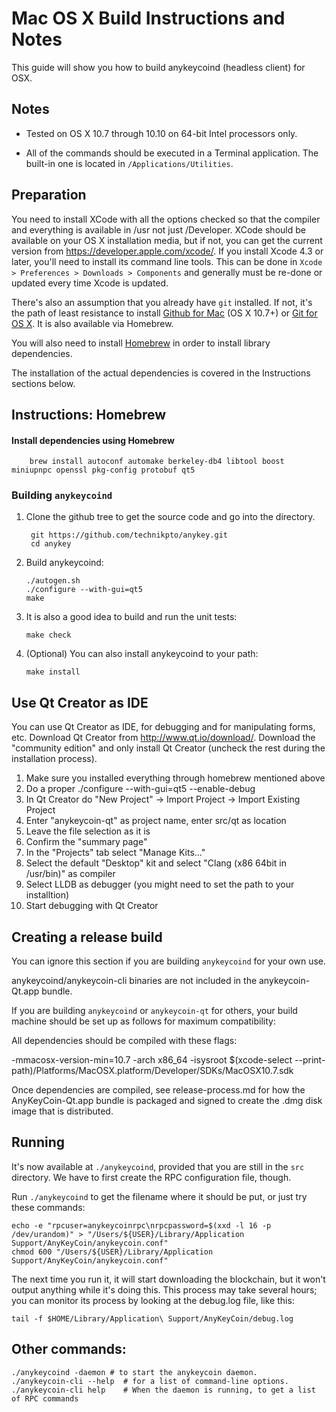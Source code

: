 Mac OS X Build Instructions and Notes
====================================
This guide will show you how to build anykeycoind (headless client) for OSX.

Notes
-----

* Tested on OS X 10.7 through 10.10 on 64-bit Intel processors only.

* All of the commands should be executed in a Terminal application. The
built-in one is located in `/Applications/Utilities`.

Preparation
-----------

You need to install XCode with all the options checked so that the compiler
and everything is available in /usr not just /Developer. XCode should be
available on your OS X installation media, but if not, you can get the
current version from https://developer.apple.com/xcode/. If you install
Xcode 4.3 or later, you'll need to install its command line tools. This can
be done in `Xcode > Preferences > Downloads > Components` and generally must
be re-done or updated every time Xcode is updated.

There's also an assumption that you already have `git` installed. If
not, it's the path of least resistance to install [Github for Mac](https://mac.github.com/)
(OS X 10.7+) or
[Git for OS X](https://code.google.com/p/git-osx-installer/). It is also
available via Homebrew.

You will also need to install [Homebrew](http://brew.sh) in order to install library
dependencies.

The installation of the actual dependencies is covered in the Instructions
sections below.

Instructions: Homebrew
----------------------

#### Install dependencies using Homebrew

        brew install autoconf automake berkeley-db4 libtool boost miniupnpc openssl pkg-config protobuf qt5

### Building `anykeycoind`

1. Clone the github tree to get the source code and go into the directory.

        git https://github.com/technikpto/anykey.git
        cd anykey

2.  Build anykeycoind:

        ./autogen.sh
        ./configure --with-gui=qt5
        make

3.  It is also a good idea to build and run the unit tests:

        make check

4.  (Optional) You can also install anykeycoind to your path:

        make install

Use Qt Creator as IDE
------------------------
You can use Qt Creator as IDE, for debugging and for manipulating forms, etc.
Download Qt Creator from http://www.qt.io/download/. Download the "community edition" and only install Qt Creator (uncheck the rest during the installation process).

1. Make sure you installed everything through homebrew mentioned above
2. Do a proper ./configure --with-gui=qt5 --enable-debug
3. In Qt Creator do "New Project" -> Import Project -> Import Existing Project
4. Enter "anykeycoin-qt" as project name, enter src/qt as location
5. Leave the file selection as it is
6. Confirm the "summary page"
7. In the "Projects" tab select "Manage Kits..."
8. Select the default "Desktop" kit and select "Clang (x86 64bit in /usr/bin)" as compiler
9. Select LLDB as debugger (you might need to set the path to your installtion)
10. Start debugging with Qt Creator

Creating a release build
------------------------
You can ignore this section if you are building `anykeycoind` for your own use.

anykeycoind/anykeycoin-cli binaries are not included in the anykeycoin-Qt.app bundle.

If you are building `anykeycoind` or `anykeycoin-qt` for others, your build machine should be set up
as follows for maximum compatibility:

All dependencies should be compiled with these flags:

 -mmacosx-version-min=10.7
 -arch x86_64
 -isysroot $(xcode-select --print-path)/Platforms/MacOSX.platform/Developer/SDKs/MacOSX10.7.sdk

Once dependencies are compiled, see release-process.md for how the AnyKeyCoin-Qt.app
bundle is packaged and signed to create the .dmg disk image that is distributed.

Running
-------

It's now available at `./anykeycoind`, provided that you are still in the `src`
directory. We have to first create the RPC configuration file, though.

Run `./anykeycoind` to get the filename where it should be put, or just try these
commands:

    echo -e "rpcuser=anykeycoinrpc\nrpcpassword=$(xxd -l 16 -p /dev/urandom)" > "/Users/${USER}/Library/Application Support/AnyKeyCoin/anykeycoin.conf"
    chmod 600 "/Users/${USER}/Library/Application Support/AnyKeyCoin/anykeycoin.conf"

The next time you run it, it will start downloading the blockchain, but it won't
output anything while it's doing this. This process may take several hours;
you can monitor its process by looking at the debug.log file, like this:

    tail -f $HOME/Library/Application\ Support/AnyKeyCoin/debug.log

Other commands:
-------

    ./anykeycoind -daemon # to start the anykeycoin daemon.
    ./anykeycoin-cli --help  # for a list of command-line options.
    ./anykeycoin-cli help    # When the daemon is running, to get a list of RPC commands
